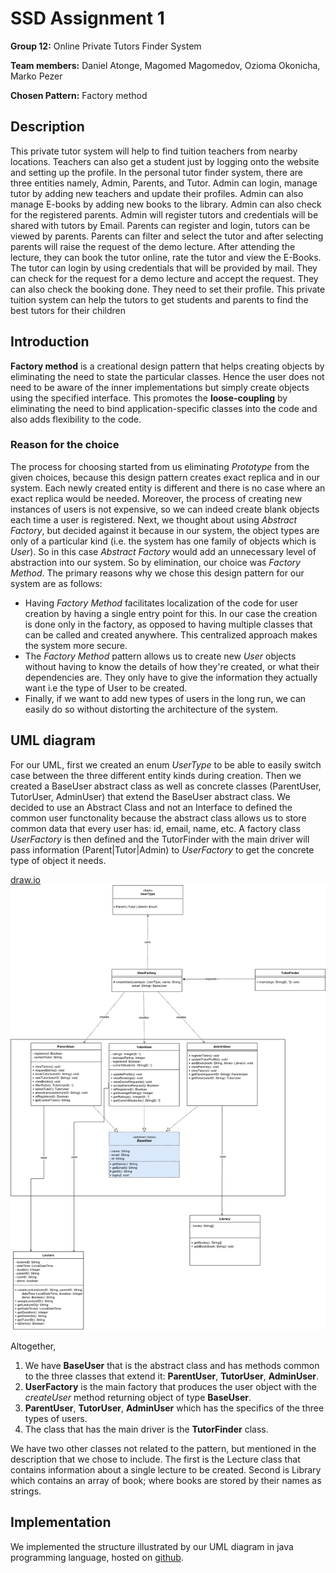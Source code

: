 # SSD Assignment 1

**Group 12:** Online Private Tutors Finder System

**Team members:** Daniel Atonge, Magomed Magomedov, Ozioma Okonicha, Marko Pezer

**Chosen Pattern:** Factory method

## Description

This private tutor system will help to find tuition teachers from nearby locations. Teachers can also get a student just by logging onto the website and setting up the profile. In the personal tutor finder system, there are three entities namely, Admin, Parents, and Tutor. Admin can login, manage tutor by adding new teachers and update their profiles. Admin can also manage E-books by adding new books to the library. Admin can also check for the registered parents. Admin will register tutors and credentials will be shared with tutors by Email. Parents can register and login, tutors can be viewed by parents. Parents can filter and select the tutor and after selecting parents will raise the request of the demo lecture. After attending the lecture, they can book the tutor online, rate the tutor and view the E-Books. The tutor can login by using credentials that will be provided by mail. They can check for the request for a demo lecture and accept the request. They can also check the booking done. They need to set their profile. This private tuition system can help the tutors to get students and parents to find the best tutors for their children

## Introduction

**Factory method** is a creational design pattern that helps creating objects by eliminating the need to state the particular classes. Hence the user does not need to be aware of the inner implementations but simply create objects using the specified interface. This promotes the **loose-coupling** by eliminating the need to bind application-specific classes into the code and also adds flexibility to the code.

### Reason for the choice

The process for choosing started from us eliminating _Prototype_ from the given choices, because this design pattern creates exact replica and in our system. Each newly created entity is different and there is no case where an exact replica would be needed. Moreover, the process of creating new instances of users is not expensive, so we can indeed create blank objects each time a user is registered. Next, we thought about using _Abstract Factory_, but decided against it because in our system, the object types are only of a particular kind (i.e. the system has one family of objects which is _User_). So in this case _Abstract Factory_ would add an unnecessary level of abstraction into our system. So by elimination, our choice was _Factory Method_. The primary reasons why we chose this design pattern for our system are as follows:

- Having _Factory Method_ facilitates localization of the code for user creation by having a single entry point for this. In our case the creation is done only in the factory, as opposed to having multiple classes that can be called and created anywhere. This centralized approach makes the system more secure.
- The _Factory Method_ pattern allows us to create new _User_ objects without having to know the details of how they're created, or what their dependencies are. They only have to give the information they actually want i.e the type of User to be created.
- Finally, if we want to add new types of users in the long run, we can easily do so without distorting the architecture of the system.

## UML diagram

For our UML, first we created an enum _UserType_ to be able to easily switch case between the three different entity kinds during creation. Then we created a BaseUser abstract class as well as concrete classes (ParentUser, TutorUser, AdminUser) that extend the BaseUser abstract class. We decided to use an Abstract Class and not an Interface to defined the common user functonality because the abstract class allows us to store common data that every user has: id, email, name, etc. A factory class _UserFactory_ is then defined and the TutorFinder with the main driver will pass information (Parent|Tutor|Admin) to _UserFactory_ to get the concrete type of object it needs.

[draw.io](https://drive.google.com/file/d/1s-OACNZJmrj1O9ymWgSvHg7k4Jj9ybIP/view?usp=sharing)
![UML diagram](UMLProject12-Final.png)

Altogether,

1. We have **BaseUser** that is the abstract class and has methods common to the three classes that extend it: **ParentUser**, **TutorUser**, **AdminUser**.
2. **UserFactory** is the main factory that produces the user object with the _createUser_ method returning object of type **BaseUser**.
3. **ParentUser**, **TutorUser**, **AdminUser** which has the specifics of the three types of users.
4. The class that has the main driver is the **TutorFinder** class.

We have two other classes not related to the pattern, but mentioned in the description that we chose to include. The first is the Lecture class that contains information about a single lecture to be created. Second is Library which contains an array of book; where books are stored by their names as strings.

## Implementation

We implemented the structure illustrated by our UML diagram in java programming language, hosted on [github](https://github.com/Ozziekins/SSD).
